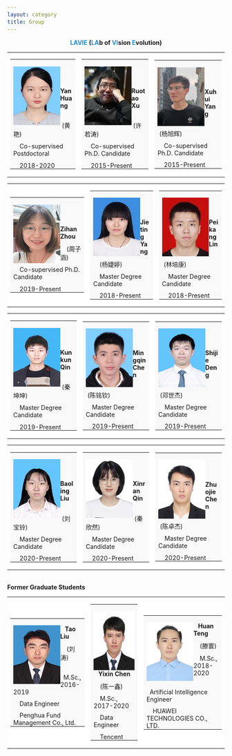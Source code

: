 ```yaml
---
layout: category
title: Group
---
```


<summary><t0><div align="center"><strong><font color="#268bd2">LAVIE</font> (<font color="#268bd2">LA</font>b of <font color="#268bd2">VI</font>sion <font color="#268bd2">E</font>volution)</strong></div></t0></summary>
<style>
p.ex1 {margin-bottom:-0.1cm}
p.ex2 {margin-bottom: 0cm}
</style>
<!-------------------------------------------First--------------------------------------------------------->
<table width="100%" border="0">
<tbody>
<tr>

<td style="background-color: #fff;">
<table width="375">  <!--380,340-->
<tbody>
<tr>
<td style="background-color: #f9f9f9;">
<p class="ex2"><img src="https://github.com/csyhquan/csyhquan.github.io/raw/master/images/黄艳.jpg" alt="" height="136" align="left" /></p>
<br />
<p class="ex1"><g0><span><strong> &ensp; Yan Huang</strong></span></g0></p>
<p class="ex1"><g1><span>&ensp; &nbsp;(黄艳)</span></g1></p>
<p class="ex1"><g1><span>&ensp;&nbsp;&nbsp;Co-supervised Postdoctoral</span></g1></p>
<p class="ex1"><g1><span> &ensp;&nbsp;&nbsp;2018-2020</span></g1></p>
</td>
</tr>
</tbody>
</table>
</td>

<td style="background-color: #fff;">
<table width="375">
<tbody>
<tr>
<td style="background-color: #f9f9f9;">
<p class="ex2"><img src="https://github.com/csyhquan/csyhquan.github.io/raw/master/images/2015级co-surprised_phd许若涛.jpg" alt="" height="136" align="left" /></p>
<br />
<p class="ex1"><g0><span><strong> &ensp; Ruotao Xu</strong></span></g0></p>
<p class="ex1"><g1><span>&ensp; &nbsp;(许若涛)</span></g1></p>
<p class="ex1"><g1><span>&ensp;&nbsp;&nbsp;Co-supervised Ph.D. Candidate</span></g1></p>
<p class="ex1"><g1><span> &ensp;&nbsp;&nbsp;2015-Present</span></g1></p>
</td>
</tr>
</tbody>
</table>
</td>

<td style="background-color: #fff;">
<table width="375">
<tbody>
<tr>
<td style="background-color: #f9f9f9;">
<p class="ex2"><img src="https://github.com/csyhquan/csyhquan.github.io/raw/master/images/杨旭辉.jpg" alt="" height="136" align="left" /></p>
<br />
<p class="ex1"><g0><span><strong> &ensp; Xuhui Yang</strong></span></g0></p>
<p class="ex1"><g1><span>&ensp; &nbsp;(杨旭辉)</span></g1></p>
<p class="ex1"><g1><span>&ensp;&nbsp;&nbsp;Co-supervised Ph.D. Candidate</span></g1></p>
<p class="ex1"><g1><span> &ensp;&nbsp;&nbsp;2015-Present</span></g1></p>
</td>
</tr>
</tbody>
</table>
</td>

</tr>
</tbody>
</table>



<!-------------------------------------------Second--------------------------------------------------------->

<table width="100%" border="0">
<tbody>
<tr>

<td style="background-color: #fff;">
<table width="375">
<tbody>
<tr>
<td style="background-color: #f9f9f9;">
<p class="ex2"><img src="https://github.com/csyhquan/csyhquan.github.io/raw/master/images/2019级co-surprised_phd周子涵.jpg" alt="" height="136" align="left" /></p>
<br />
<p class="ex1"><g0><span><strong> &ensp; Zihan Zhou</strong></span></g0></p>
<p class="ex1"><g1><span>&ensp; &nbsp;(周子涵)</span></g1></p>
<p class="ex1"><g1><span>&ensp;&nbsp;&nbsp;Co-supervised Ph.D. Candidate</span></g1></p>
<p class="ex1"><g1><span> &ensp;&nbsp;&nbsp;2019-Present</span></g1></p>
</td>
</tr>
</tbody>
</table>
</td>

<td style="background-color: #fff;">
<table width="375">
<tbody>
<tr>
<td style="background-color: #f9f9f9;">
<p class="ex2"><img src="https://github.com/csyhquan/csyhquan.github.io/raw/master/images/2018级硕士杨婕婷.jpg" alt="" height="136" align="left" /></p>
<br />
<p class="ex1"><g0><span><strong> &ensp; Jieting Yang</strong></span></g0></p>
<p class="ex1"><g1><span>&ensp; &nbsp;(杨婕婷)</span></g1></p>
<p class="ex1"><g1><span>&ensp;&nbsp;&nbsp;Master Degree Candidate</span></g1></p>
<p class="ex1"><g1><span> &ensp;&nbsp;&nbsp;2018-Present</span></g1></p>
</td>
</tr>
</tbody>
</table>
</td>

<td style="background-color: #fff;">
<table width="375">
<tbody>
<tr>
<td style="background-color: #f9f9f9;">
<p class="ex2"><img src="https://github.com/csyhquan/csyhquan.github.io/raw/master/images/2018级硕士林培康.jpg" alt="" height="136" align="left" /></p>
<br />
<p class="ex1"><g0><span><strong> &ensp; Peikang Lin</strong></span></g0></p>
<p class="ex1"><g1><span>&ensp; &nbsp;(林培康)</span></g1></p>
<p class="ex1"><g1><span>&ensp;&nbsp;&nbsp;Master Degree Candidate</span></g1></p>
<p class="ex1"><g1><span> &ensp;&nbsp;&nbsp;2018-Present</span></g1></p>
</td>
</tr>
</tbody>
</table>
</td>

</tr>
</tbody>
</table>



<!-------------------------------------------Third--------------------------------------------------------->

<table width="100%" border="0">
<tbody>
<tr>


<td style="background-color: #fff;">
<table width="375">
<tbody>
<tr>
<td style="background-color: #f9f9f9;">
<p class="ex2"><img src="https://github.com/csyhquan/csyhquan.github.io/raw/master/images/2019级硕士秦坤坤.jpg" alt="" height="136" align="left" /></p>
<br />
<p class="ex1"><g0><span><strong> &ensp; Kunkun Qin</strong></span></g0></p>
<p class="ex1"><g1><span>&ensp; &nbsp;(秦坤坤)</span></g1></p>
<p class="ex1"><g1><span>&ensp;&nbsp;&nbsp;Master Degree Candidate</span></g1></p>
<p class="ex1"><g1><span> &ensp;&nbsp;&nbsp;2019-Present</span></g1></p>
</td>
</tr>
</tbody>
</table>
</td>

<td style="background-color: #fff;">
<table width="375">
<tbody>
<tr>
<td style="background-color: #f9f9f9;">
<p class="ex2"><img src="https://github.com/csyhquan/csyhquan.github.io/raw/master/images/2019级硕士陈铭钦.png" alt="" height="136" align="left" /></p>
<br />
<p class="ex1"><g0><span><strong> &ensp; Mingqin Chen</strong></span></g0></p>
<p class="ex1"><g1><span>&ensp; &nbsp;(陈铭钦)</span></g1></p>
<p class="ex1"><g1><span>&ensp;&nbsp;&nbsp;Master Degree Candidate</span></g1></p>
<p class="ex1"><g1><span> &ensp;&nbsp;&nbsp;2019-Present</span></g1></p>
</td>
</tr>
</tbody>
</table>
</td>

<td style="background-color: #fff;">
<table width="375">
<tbody>
<tr>
<td style="background-color: #f9f9f9;">
<p class="ex2"><img src="https://github.com/csyhquan/csyhquan.github.io/raw/master/images/2019级硕士邓世杰.jpg" alt="" height="136" align="left" /></p>
<br />
<p class="ex1"><g0><span><strong> &ensp; Shijie Deng</strong></span></g0></p>
<p class="ex1"><g1><span>&ensp; &nbsp;(邓世杰)</span></g1></p>
<p class="ex1"><g1><span>&ensp;&nbsp;&nbsp;Master Degree Candidate</span></g1></p>
<p class="ex1"><g1><span> &ensp;&nbsp;&nbsp;2019-Present</span></g1></p>
</td>
</tr>
</tbody>
</table>
</td>

</tr>
</tbody>
</table>


<!-------------------------------------------fourth--------------------------------------------------------->


<table width="100%" border="0">
<tbody>
<tr>

<td style="background-color: #fff;">
<table width="375">
<tbody>
<tr>
<td style="background-color: #f9f9f9;">
<p class="ex2"><img src="https://github.com/csyhquan/csyhquan.github.io/raw/master/images/2020级硕士刘宝铃.jpg" height="136" alt="" align="left" /></p>
<br />
<p class="ex1"><g0><span><strong> &ensp; Baoling Liu</strong></span></g0></p>
<p class="ex1"><g1><span>&ensp; &nbsp;(刘宝铃)</span></g1></p>
<p class="ex1"><g1><span>&ensp;&nbsp;&nbsp;Master Degree Candidate</span></g1></p>
<p class="ex1"><g1><span> &ensp;&nbsp;&nbsp;2020-Present</span></g1></p>
</td>
</tr>
</tbody>
</table>
</td>

<td style="background-color: #fff;">
<table width="375">
<tbody>
<tr>
<td style="background-color: #f9f9f9;">
<p class="ex2"><img src="https://github.com/csyhquan/csyhquan.github.io/raw/master/images/2020级硕士秦欣然.jpg" alt="" height="136" align="left" /></p>
<br />
<p class="ex1"><g0><span><strong> &ensp; Xinran Qin</strong></span></g0></p>
<p class="ex1"><g1><span>&ensp; &nbsp;(秦欣然)</span></g1></p>
<p class="ex1"><g1><span>&ensp;&nbsp;&nbsp;Master Degree Candidate</span></g1></p>
<p class="ex1"><g1><span> &ensp;&nbsp;&nbsp;2020-Present</span></g1></p>
</td>
</tr>
</tbody>
</table>
</td>

<td style="background-color: #fff;">
<table width="375">
<tbody>
<tr>
<td style="background-color: #f9f9f9;">
<p class="ex2"><img src="https://github.com/csyhquan/csyhquan.github.io/raw/master/images/2020级硕士陈卓杰.jpg" alt="" height="136" align="left" /></p>
<br />
<p class="ex1"><g0><span><strong> &ensp; Zhuojie Chen</strong></span></g0></p>
<p class="ex1"><g1><span>&ensp; &nbsp;(陈卓杰)</span></g1></p>
<p class="ex1"><g1><span>&ensp;&nbsp;&nbsp;Master Degree Candidate</span></g1></p>
<p class="ex1"><g1><span> &ensp;&nbsp;&nbsp;2020-Present</span></g1></p>
</td>
</tr>
</tbody>
</table>
</td>

<!--
<td style="background-color: #fff;">
<table width="340">
<tbody>
<tr>
<td style="background-color: #fff;">
</td>
</tr>
</tbody>
</table>
</td>-->
</tr>
</tbody>
</table>

<br/>

<!-------------------------------------------fifth--------------------------------------------------------->
<summary><t0><span><strong>Former Graduate Students</strong></span></t0></summary>


<table width="100%" border="0">
<tbody>
<tr>

<td style="background-color: #fff;">
<table width="375">
<tbody>
<tr>
<td style="background-color: #f9f9f9;">
<p class="ex2"><img src="https://github.com/csyhquan/csyhquan.github.io/raw/master/images/2016级硕士刘涛.jpg" alt="" height="136" align="left" /></p>
<p class="ex1"><g0><span><strong> &ensp; Tao Liu</strong></span></g0></p>
<p class="ex1"><g1><span>&ensp; &nbsp;(刘涛)</span></g1></p>
<p class="ex1"><g1><span>&ensp;&nbsp;&nbsp;M.Sc., 2016-2019</span></g1></p>
<p class="ex1"><g1><span> &ensp;&nbsp;&nbsp;Data Engineer</span></g1></p>
<p class="ex1"><g1><span> &ensp;&nbsp;&nbsp;Penghua Fund Management Co., Ltd.</span></g1></p>
</td>
</tr>
</tbody>
</table>
</td>


<td style="background-color: #fff;">
<table width="375">
<tbody>
<tr>
<td style="background-color: #f9f9f9;">
<p class="ex2"><img src="https://github.com/csyhquan/csyhquan.github.io/raw/master/images/2017级硕士陈一鑫.jpg" alt="" height="136" align="left" /></p>
<p class="ex1"><g0><span><strong> &ensp; Yixin Chen</strong></span></g0></p>
<p class="ex1"><g1><span>&ensp; &nbsp;(陈一鑫)</span></g1></p>
<p class="ex1"><g1><span>&ensp;&nbsp;&nbsp;M.Sc., 2017-2020</span></g1></p>
<p class="ex1"><g1><span> &ensp;&nbsp;&nbsp;Data Engineer</span></g1></p>
<p class="ex1"><g1><span> &ensp;&nbsp;&nbsp;Tencent</span></g1></p>
</td>
</tr>
</tbody>
</table>
</td>

<td style="background-color: #fff;">
<table width="375">
<tbody>
<tr>
<td style="background-color: #f9f9f9;">
<p class="ex2"><img src="https://github.com/csyhquan/csyhquan.github.io/raw/master/images/2018级硕士滕寰.jpg" alt="" height="136" align="left" /></p>
<p class="ex1"><g0><span><strong> &ensp; Huan Teng</strong></span></g0></p>
<p class="ex1"><g1><span>&ensp; &nbsp;(滕寰)</span></g1></p>
<p class="ex1"><g1><span>&ensp;&nbsp;&nbsp;M.Sc., 2018-2020</span></g1></p>
<p class="ex1"><g1><span> &ensp;&nbsp;&nbsp;Artificial Intelligence Engineer</span></g1></p>
<p class="ex1"><g1><span> &ensp;&nbsp;&nbsp;HUAWEI TECHNOLOGIES CO., LTD.</span></g1></p>
</td>
</tr>
</tbody>
</table>
</td>


</tr>
</tbody>
</table>